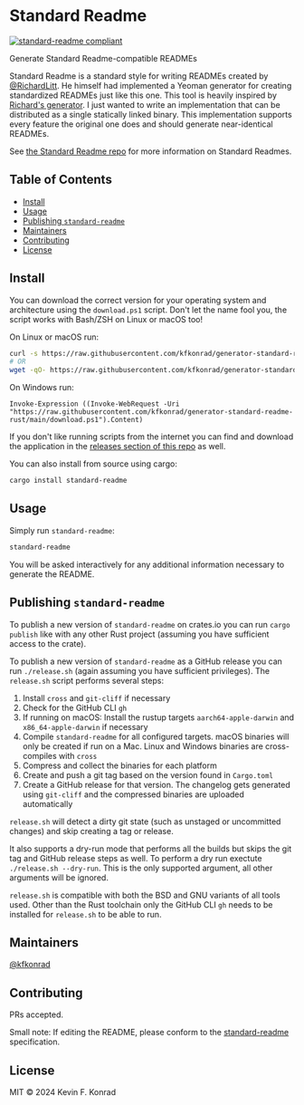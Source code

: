 # Standard Readme

[![standard-readme compliant](https://img.shields.io/badge/standard--readme-OK-green.svg?style=flat-square)](https://github.com/RichardLitt/standard-readme)

Generate Standard Readme-compatible READMEs

Standard Readme is a standard style for writing READMEs created by [@RichardLitt](https://github.com/RichardLitt). He
himself had implemented a Yeoman generator for creating standardized READMEs just like this one. This tool is
heavily inspired by [Richard's generator](https://github.com/RichardLitt/generator-standard-readme). I just wanted to
write an implementation that can be distributed as a single statically linked binary. This implementation supports every
feature the original one does and should generate near-identical READMEs.

See [the Standard Readme repo](https://github.com/RichardLitt/standard-readme) for more information on Standard Readmes.

## Table of Contents

- [Install](#install)
- [Usage](#usage)
- [Publishing `standard-readme`](#publishing-standard-readme)
- [Maintainers](#maintainers)
- [Contributing](#contributing)
- [License](#license)

## Install

You can download the correct version for your operating system and architecture using the `download.ps1` script. Don't
let the name fool you, the script works with Bash/ZSH on Linux or macOS too!

On Linux or macOS run:

```sh
curl -s https://raw.githubusercontent.com/kfkonrad/generator-standard-readme-rust/main/download.ps1 | bash
# OR
wget -qO- https://raw.githubusercontent.com/kfkonrad/generator-standard-readme-rust/main/download.ps1 | bash
```

On Windows run:

```pwsh
Invoke-Expression ((Invoke-WebRequest -Uri "https://raw.githubusercontent.com/kfkonrad/generator-standard-readme-rust/main/download.ps1").Content)
```

If you don't like running scripts from the internet you can find and download the application in the
[releases section of this repo](https://github.com/kfkonrad/generator-standard-readme-rust/releases) as well.

You can also install from source using cargo:

```sh
cargo install standard-readme
```

## Usage

Simply run `standard-readme`:

```sh
standard-readme
```

You will be asked interactively for any additional information necessary to generate the README.

## Publishing `standard-readme`

To publish a new version of `standard-readme` on crates.io you can run `cargo publish` like with any other Rust project
(assuming you have sufficient access to the crate).

To publish a new version of `standard-readme` as a GitHub release you can run `./release.sh` (again assuming you have
sufficient privileges). The `release.sh` script performs several steps:

1. Install `cross` and `git-cliff` if necessary
1. Check for the GitHub CLI `gh`
1. If running on macOS: Install the rustup targets `aarch64-apple-darwin` and `x86_64-apple-darwin` if necessary
1. Compile `standard-readme` for all configured targets. macOS binaries will only be created if run on a Mac. Linux
   and Windows binaries are cross-compiles with `cross`
1. Compress and collect the binaries for each platform
1. Create and push a git tag based on the version found in `Cargo.toml`
1. Create a GitHub release for that version. The changelog gets generated using `git-cliff` and the compressed binaries
   are uploaded automatically

`release.sh` will detect a dirty git state (such as unstaged or uncommitted changes) and skip creating a tag or release.

It also supports a dry-run mode that performs all the builds but skips the git tag and GitHub release steps as well. To
perform a dry run exectute `./release.sh --dry-run`. This is the only supported argument, all other arguments will be
ignored.

`release.sh` is compatible with both the BSD and GNU variants of all tools used. Other than the Rust toolchain only the
GitHub CLI `gh` needs to be installed for `release.sh` to be able to run.

## Maintainers

[@kfkonrad](https://github.com/kfkonrad)

## Contributing

PRs accepted.

Small note: If editing the README, please conform to the
[standard-readme](https://github.com/RichardLitt/standard-readme) specification.

## License

MIT © 2024 Kevin F. Konrad
